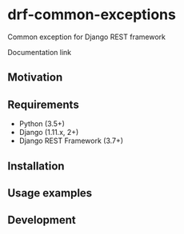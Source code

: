 drf-common-exceptions
===

Common exception for Django REST framework

Documentation link
<!-- TODO: -->

## Motivation

<!-- TODO: -->

## Requirements

- Python (3.5+)
- Django (1.11.x, 2+)
- Django REST Framework (3.7+)

## Installation

<!-- TODO: -->

## Usage examples

<!-- TODO: -->

## Development
<!-- TODO: -->
